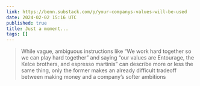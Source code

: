```yaml
---
link: https://benn.substack.com/p/your-companys-values-will-be-used
date: 2024-02-02 15:16 UTC
published: true
title: Just a moment...
tags: []
---
```


> While vague, ambiguous instructions like “We work hard together so we can play hard together” and saying “our values are Entourage, the Kelce brothers, and espresso martinis” can describe more or less the same thing, only the former makes an already difficult tradeoff between making money and a company’s softer ambitions
